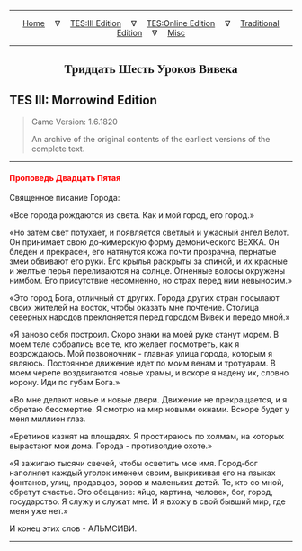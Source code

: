
---

<!-- Jekyll Page Links -->

<center>
<a href="../../../../index.html">Home</a>
&emsp;&nabla;&emsp;
<a href="../../../index-tes3.html">TES:III Edition</a>
&emsp;&nabla;&emsp;
<a href="../../../index-teso.html">TES:Online Edition</a>
&emsp;&nabla;&emsp;
<a href="../../../index-traditional.html">Traditional Edition</a>
&emsp;&nabla;&emsp;
<a href="../../../index-misc.html">Misc</a>
</center>

<!-- Markdown Body Below: -->

---

<center>
<h2><span style="font-family:Georgia">Тридцать Шесть Уроков Вивека</span></h2>
</center>

## TES III: Morrowind Edition

> Game Version: 1.6.1820
>
> An archive of the original contents of the earliest versions of the complete text.

---

#### <span style="color:red">Проповедь Двадцать Пятая</span>

Священное писание Города:

«Все города рождаются из света. Как и мой город, его город.»

«Но затем свет потухает, и появляется светлый и ужасный ангел Велот. Он принимает свою до-кимерскую форму демонического ВЕХКА. Он бледен и прекрасен, его натянутся кожа почти прозрачна, пернатые змеи обвивают его руки. Его крылья раскрыты за спиной, и их красные и желтые перья переливаются на солнце. Огненные волосы окружены нимбом. Его присутствие несомненно, но страх перед ним невыносим.»

«Это город Бога, отличный от других. Города других стран посылают своих жителей на восток, чтобы оказать мне почтение. Столица северных народов преклоняется перед городом Вивек и передо мной.»

«Я заново себя построил. Скоро знаки на моей руке станут морем. В моем теле собрались все те, кто желает посмотреть, как я возрождаюсь. Мой позвоночник - главная улица города, которым я являюсь. Постоянное движение идет по моим венам и тротуарам. В моем черепе воздвигаются новые храмы, и вскоре я надену их, словно корону. Иди по губам Бога.»

«Во мне делают новые и новые двери. Движение не прекращается, и я обретаю бессмертие. Я смотрю на мир новыми окнами. Вскоре будет у меня миллион глаз.

«Еретиков казнят на площадях. Я простираюсь по холмам, на которых вырастают мои дома. Города - противоядие охоте.»

«Я зажигаю тысячи свечей, чтобы осветить мое имя. Город-бог наполняет каждый уголок именем своим, выкрикивая его на языках фонтанов, улиц, продавцов, воров и маленьких детей. Те, кто со мной, обретут счастье. Это обещание: яйцо, картина, человек, бог, город, государство. Я служу и служат мне. И я вхожу в свой бывший мир, где меня уже нет.»

И конец этих слов - АЛЬМСИВИ.

---
